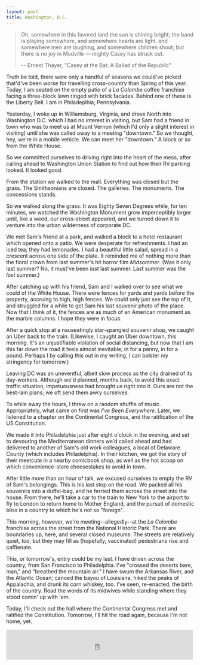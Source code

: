```yaml
---
layout: post
title: Washington, D.C.
---
```


> Oh, somewhere in this favored land the sun is shining bright;
> the band is playing somewhere, and somewhere hearts are light,
> and somewhere men are laughing, and somewhere children shout;
> but there is no joy in Mudville — mighty Casey has struck out.
>
> -- Ernest Thayer, "Casey at the Bat: A Ballad of the Republic"

Truth be told, there were only a handful of seasons we could've picked that'd've been worse for travelling cross-country than Spring of this year. Today, I am seated on the empty patio of a *La Colombe* coffee franchise facing a three-block lawn ringed with brick facades. Behind one of these is the Liberty Bell. I am in Philadeplhia, Pennsylvania.

Yesterday, I woke up in Williamsburg, Virginia, and drove North into Washington D.C. which I had no interest in visiting, but Sam had a friend in town who was to meet us at Mount Vernon (which I'd only a slight interest in visiting) until she was called away to a meeting "downtown." So we thought, hey, we're in a mobile vehicle. We can meet her "downtown." A block or so from the White House.

So we committed ourselves to driving right into the heart of the mess, after calling ahead to Washington Union Station to find out how their RV parking looked. It looked good.

From the station we walked to the mall. Everything was closed but the grass. The Smithsonians are closed. The galleries. The monuments. The concessions stands.

So we walked along the grass. It was Eighty Seven Degrees while, for ten minutes, we watched the Washington Monument grow imperceptibly larger until, like a weed, our cross-street appeared, and we turned down it to venture into the urban wilderness of corporate DC.

We met Sam's friend at a park, and walked a block to a hotel restaurant which opened onto a patio. We were desperate for refreshments. I had an iced tea; they had lemonades. I had a beautiful little salad, spread in a crescent across one side of the plate. It reminded me of nothing more than the floral crown from last summer's hit horror film *Midsommer*. (Was it only last summer? No, it must've been *last* last summer. Last summer was the *lost* summer.)

After catching up with his friend, Sam and I walked over to see what we could of the White House. There were fences for yards and yards before the property, accruing to high, high fences. We could only just see the top of it, and struggled for a while to get Sam his last souvenir photo of the place. Now that I think of it, the fences are as much of an American monument as the marble columns. I hope they were in focus.

After a quick stop at a nauseatingly star-spangled souvenir shop, we caught an Uber back to the train. (Likewise, I caught an Uber downtown, this morning. It's an unjustifiable violation of social distancing, but now that I am this far down the road it feels almost inevitable; in for a penny, in for a pound. Perhaps I by calling this out in my writing, I can bolster my stringency for tomorrow.)

Leaving DC was an uneventful, albeit slow process as the city drained of its day-workers. Although we'd planned, months back, to avoid this exact traffic situation, impetuousness had brought us right into it. Ours are not the best-lain plans; we oft send them awry ourselves.

To while away the hours, I threw on a random shuffle of music. Appropriately, what came on first was *I've Been Everywhere*. Later, we listened to a chapter on the Continental Congress, and the ratification of the US Constitution.

We made it into Philadelphia just after eight o'clock in the evening, and set to devouring the Mediterranean dinners we'd called ahead and had delivered to another of Sam's old work colleagues, a local of Delaware County (which includes Philadelphia). In their kitchen, we got the story of their meetcute in a nearby comicbook shop, as well as the hot scoop on which convenience-store cheesestakes to avoid in town.

After little more than an hour of talk, we excused ourselves to empty the RV of Sam's belongings. This is his last stop on the road. We packed all his souvenirs into a duffel-bag, and he ferried them across the street into the house. From there, he'll take a car to the train to New York to the airport to fly to London to return home to Mother England, and the pursuit of domestic bliss in a country to which he's not so "foreign".

This morning, however, we're meeting--allegedly--at the *La Colombe* franchise across the street from the National Historic Park. There are boundaries up, here, and several closed museums. The streets are relatively quiet, too, but they may fill as (hopefully, vaccinated) pedestrians rise and caffienate.

This, or tomorrow's, entry could be my last. I have driven across the country, from San Francisco to Philadelphia. I've "crossed the deserts bare, man," and "breathed the mountain air." I have swum the Arkansas River, and the Atlantic Ocean; canoed the bayou of Louisiana, hiked the peaks of Appalachia, and drunk its corn whiskey, too. I've seen, re-enacted, the birth of the country. Read the words of its midwives while standing where they stood comin' up with 'em.

Today, I'll check out the hall where the Continental Congress met and ratified the Constitution. Tomorrow, I'll hit the road again, because I'm not home, yet.

<iframe src="https://open.spotify.com/embed/track/5fle0b4Py30UeusQUzyxbG" width="500" height="80" frameborder="0" allowtransparency="true" allow="encrypted-media"></iframe>
